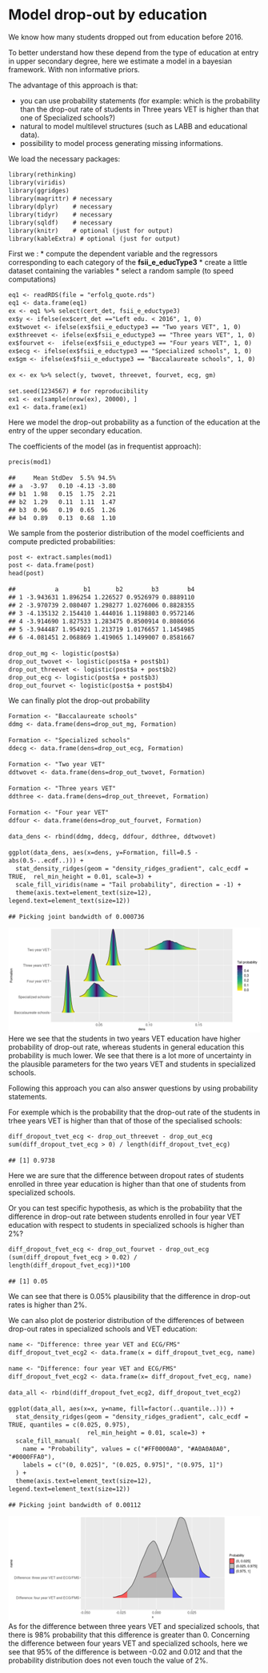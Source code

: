 Model drop-out by education
===========================

We know how many students dropped out from education before 2016.

To better understand how these depend from the type of education at
entry in upper secondary degree, here we estimate a model in a bayesian
framework. With non informative priors.

The advantage of this approach is that:

-   you can use probability statements (for example: which is the
    probability than the drop-out rate of students in Three years VET is
    higher than that one of Specialized schools?)
-   natural to model multilevel structures (such as LABB and educational
    data).
-   possibility to model process generating missing informations.

We load the necessary packages:

    library(rethinking)
    library(viridis)
    library(ggridges)
    library(magrittr) # necessary
    library(dplyr)    # necessary
    library(tidyr)    # necessary
    library(sqldf)    # necessary
    library(knitr)    # optional (just for output)
    library(kableExtra) # optional (just for output)

First we : \* compute the dependent variable and the regressors
corresponding to each category of the **fsii\_e\_educType3** \* create a
little dataset containing the variables \* select a random sample (to
speed computations)

    eq1 <- readRDS(file = "erfolg_quote.rds")
    eq1 <- data.frame(eq1)
    ex <- eq1 %>% select(cert_det, fsii_e_eductype3)
    ex$y <- ifelse(ex$cert_det =="Left edu. < 2016", 1, 0)
    ex$twovet <- ifelse(ex$fsii_e_eductype3 == "Two years VET", 1, 0)
    ex$threevet <- ifelse(ex$fsii_e_eductype3 == "Three years VET", 1, 0)
    ex$fourvet <-  ifelse(ex$fsii_e_eductype3 == "Four years VET", 1, 0)
    ex$ecg <- ifelse(ex$fsii_e_eductype3 == "Specialized schools", 1, 0)
    ex$gm <- ifelse(ex$fsii_e_eductype3 == "Baccalaureate schools", 1, 0)

    ex <- ex %>% select(y, twovet, threevet, fourvet, ecg, gm)

    set.seed(1234567) # for reproducibility
    ex1 <- ex[sample(nrow(ex), 20000), ]
    ex1 <- data.frame(ex1)

Here we model the drop-out probability as a function of the education at
the entry of the upper secondary education.

The coefficients of the model (as in frequentist approach):

    precis(mod1) 

    ##     Mean StdDev  5.5% 94.5%
    ## a  -3.97   0.10 -4.13 -3.80
    ## b1  1.98   0.15  1.75  2.21
    ## b2  1.29   0.11  1.11  1.47
    ## b3  0.96   0.19  0.65  1.26
    ## b4  0.89   0.13  0.68  1.10

We sample from the posterior distribution of the model coefficients and
compute predicted probabilities:

    post <- extract.samples(mod1)
    post <- data.frame(post)
    head(post)

    ##           a       b1       b2        b3        b4
    ## 1 -3.943631 1.896254 1.226527 0.9526979 0.8889110
    ## 2 -3.970739 2.080407 1.298277 1.0276006 0.8828355
    ## 3 -4.135132 2.154410 1.444016 1.1198803 0.9572146
    ## 4 -3.914690 1.827533 1.283475 0.8500914 0.8086056
    ## 5 -3.944487 1.954921 1.213719 1.0176657 1.1454985
    ## 6 -4.081451 2.068869 1.419065 1.1499007 0.8581667

    drop_out_mg <- logistic(post$a)
    drop_out_twovet <- logistic(post$a + post$b1)
    drop_out_threevet <- logistic(post$a + post$b2)
    drop_out_ecg <- logistic(post$a + post$b3)
    drop_out_fourvet <- logistic(post$a + post$b4)

We can finally plot the drop-out probability

    Formation <- "Baccalaureate schools"
    ddmg <- data.frame(dens=drop_out_mg, Formation)

    Formation <- "Specialized schools"
    ddecg <- data.frame(dens=drop_out_ecg, Formation)

    Formation <- "Two year VET"
    ddtwovet <- data.frame(dens=drop_out_twovet, Formation)

    Formation <- "Three years VET"
    ddthree <- data.frame(dens=drop_out_threevet, Formation)

    Formation <- "Four year VET"
    ddfour <- data.frame(dens=drop_out_fourvet, Formation)

    data_dens <- rbind(ddmg, ddecg, ddfour, ddthree, ddtwovet)

    ggplot(data_dens, aes(x=dens, y=Formation, fill=0.5 - abs(0.5-..ecdf..))) +
      stat_density_ridges(geom = "density_ridges_gradient", calc_ecdf = TRUE,  rel_min_height = 0.01, scale=3) +
      scale_fill_viridis(name = "Tail probability", direction = -1) +
      theme(axis.text=element_text(size=12), legend.text=element_text(size=12))

    ## Picking joint bandwidth of 0.000736

![](dropout_files/figure-markdown_strict/unnamed-chunk-7-1.png) Here we
see that the students in two years VET education have higher probability
of drop-out rate, whereas students in general education this probability
is much lower. We see that there is a lot more of uncertainty in the
plausible parameters for the two years VET and students in specialized
schools.

Following this approach you can also answer questions by using
probability statements.

For exemple which is the probability that the drop-out rate of the
students in trhee years VET is higher than that of those of the
specialised schools:

    diff_dropout_tvet_ecg <- drop_out_threevet - drop_out_ecg
    sum(diff_dropout_tvet_ecg > 0) / length(diff_dropout_tvet_ecg)

    ## [1] 0.9738

Here we are sure that the difference between dropout rates of students
enrolled in three year education is higher than that one of students
from specialized schools.

Or you can test specific hypothesis, as which is the probability that
the difference in drop-out rate between students enrolled in four year
VET education with respect to students in specialized schools is higher
than 2%?

    diff_dropout_fvet_ecg <- drop_out_fourvet - drop_out_ecg
    (sum(diff_dropout_fvet_ecg > 0.02) / length(diff_dropout_fvet_ecg))*100

    ## [1] 0.05

We can see that there is 0.05% plausibility that the difference in
drop-out rates is higher than 2%.

We can also plot de posterior distribution of the differences of between
drop-out rates in specialized schools and VET education:

    name <- "Difference: three year VET and ECG/FMS"
    diff_dropout_tvet_ecg2 <- data.frame(x = diff_dropout_tvet_ecg, name)

    name <- "Difference: four year VET and ECG/FMS"
    diff_dropout_fvet_ecg2 <- data.frame(x= diff_dropout_fvet_ecg, name)

    data_all <- rbind(diff_dropout_fvet_ecg2, diff_dropout_tvet_ecg2)

    ggplot(data_all, aes(x=x, y=name, fill=factor(..quantile..))) +
      stat_density_ridges(geom = "density_ridges_gradient", calc_ecdf = TRUE, quantiles = c(0.025, 0.975),
                          rel_min_height = 0.01, scale=3) +
      scale_fill_manual(
        name = "Probability", values = c("#FF0000A0", "#A0A0A0A0", "#0000FFA0"),
        labels = c("(0, 0.025]", "(0.025, 0.975]", "(0.975, 1]")
      ) +
      theme(axis.text=element_text(size=12), legend.text=element_text(size=12))

    ## Picking joint bandwidth of 0.00112

![](dropout_files/figure-markdown_strict/unnamed-chunk-10-1.png) As for
the difference between three years VET and specialized schools, that
there is 98% probability that this difference is greater than 0.
Concerning the difference between four years VET and specialized
schools, here we see that 95% of the difference is between -0.02 and
0.012 and that the probability distribution does not even touch the
value of 2%.
